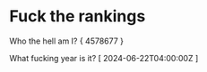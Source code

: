 # Fuck the rankings

Who the hell am I?
{ 4578677 }

What fucking year is it?
[ 2024-06-22T04:00:00Z ]
